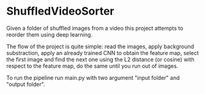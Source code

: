 # ShuffledVideoSorter
Given a folder of shuffled images from a video this project attempts to reorder them using deep learning.

The flow of the project is quite simple: read the images, apply background substraction, apply an already trained CNN to obtain the feature map, select the first image and find the next one using the L2 distance (or cosine) with respect to the feature map, do the same until you run out of images.

To run the pipeline run main.py with two argument "input folder" and "output folder".
